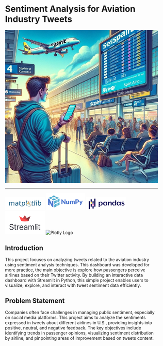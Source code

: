 # Sentiment Analysis for Aviation Industry Tweets
![](images/introduction.jpg)

---
<img src="images/matplotlib-logo.png" alt="Matplotlib Logo" width="130"/> <img src="images/numpy-logo.png" alt="Numpy Logo" width="130"/> <img src="images/pandas-logo.jpg" alt="Pandas Logo" width="130"/> <img src="images/streamlit-logo.png" alt="Streamlit Logo" width="130"/> <img src="images/plotly-logo.jpg" alt="Plotly Logo" width="130"/>

## Introduction
This project focuses on analyzing tweets related to the aviation industry using sentiment analysis techniques. This dashboard was developed for more practice, the main objective is explore how passengers perceive airlines based on their Twitter activity. By building an interactive data dashboard with Streamlit in Python, this simple project enables users to visualize, explore, and interact with tweet sentiment data efficiently.


## Problem Statement
Companies often face challenges in managing public sentiment, especially on social media platforms. This project aims to analyze the sentiments expressed in tweets about different airlines in U.S., providing insights into positive, neutral, and negative feedback. The key objectives include identifying trends in passenger opinions, visualizing sentiment distribution by airline, and pinpointing areas of improvement based on tweets content.














